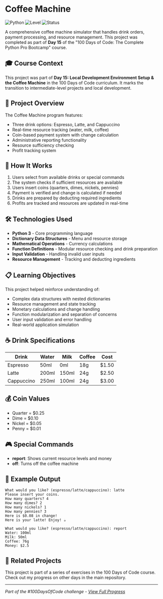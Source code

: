# Coffee Machine

![Python](https://img.shields.io/badge/Python-3-blue?style=for-the-badge)
![Level](https://img.shields.io/badge/Level-Intermediate-yellow?style=for-the-badge)
![Status](https://img.shields.io/badge/Status-Complete-brightgreen?style=for-the-badge)

A comprehensive coffee machine simulator that handles drink orders, payment processing, and resource management. This project was completed as part of **Day 15** of the "100 Days of Code: The Complete Python Pro Bootcamp" course.

## 🎓 Course Context

This project was part of **Day 15: Local Development Environment Setup & the Coffee Machine** in the 100 Days of Code curriculum. It marks the transition to intermediate-level projects and local development.

## 🎯 Project Overview

The Coffee Machine program features:
- Three drink options: Espresso, Latte, and Cappuccino
- Real-time resource tracking (water, milk, coffee)
- Coin-based payment system with change calculation
- Administrative reporting functionality
- Resource sufficiency checking
- Profit tracking system

## 🚀 How It Works

1. Users select from available drinks or special commands
2. The system checks if sufficient resources are available
3. Users insert coins (quarters, dimes, nickels, pennies)
4. Payment is verified and change is calculated if needed
5. Drinks are prepared by deducting required ingredients
6. Profits are tracked and resources are updated in real-time

## 🛠️ Technologies Used

- **Python 3** - Core programming language
- **Dictionary Data Structures** - Menu and resource storage
- **Mathematical Operations** - Currency calculations
- **Function Definitions** - Modular resource checking and drink preparation
- **Input Validation** - Handling invalid user inputs
- **Resource Management** - Tracking and deducting ingredients

## 📋 Learning Objectives

This project helped reinforce understanding of:
- Complex data structures with nested dictionaries
- Resource management and state tracking
- Monetary calculations and change handling
- Function modularization and separation of concerns
- User input validation and error handling
- Real-world application simulation

## ☕ Drink Specifications

| Drink | Water | Milk | Coffee | Cost |
|-------|-------|------|--------|------|
| Espresso | 50ml | 0ml | 18g | $1.50 |
| Latte | 200ml | 150ml | 24g | $2.50 |
| Cappuccino | 250ml | 100ml | 24g | $3.00 |

## 💰 Coin Values

- Quarter = $0.25
- Dime = $0.10  
- Nickel = $0.05
- Penny = $0.01

## 🎮 Special Commands

- **report**: Shows current resource levels and money
- **off**: Turns off the coffee machine

## 📝 Example Output

```
What would you like? (espresso/latte/cappuccino): latte
Please insert your coins.
How many quarters? 4
How many dimes? 2  
How many nickels? 1
How many pennies? 3
Here is $0.08 in change!
Here is your latte! Enjoy! ☕

What would you like? (espresso/latte/cappuccino): report
Water: 100ml
Milk: 50ml
Coffee: 76g
Money: $2.5
```

## 🔄 Related Projects

This project is part of a series of exercises in the 100 Days of Code course. Check out my progress on other days in the main repository.

---

*Part of the #100DaysOfCode challenge - [View Full Progress](https://github.com/evncosta/100-Days-of-Code)*
